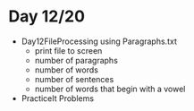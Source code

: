 # Day 12/20

+ Day12FileProcessing using Paragraphs.txt
  - print file to screen
  - number of paragraphs
  - number of words
  - number of sentences
  - number of words that begin with a vowel
+ PracticeIt Problems
